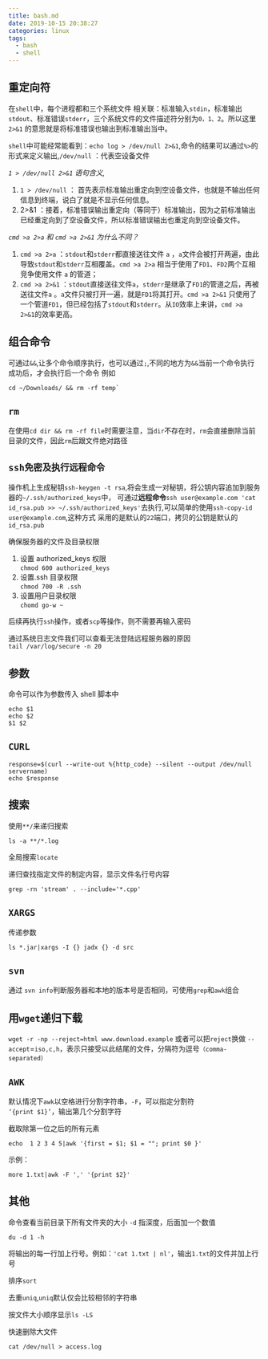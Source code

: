 ```yaml
---
title: bash.md
date: 2019-10-15 20:38:27
categories: linux
tags:
  - bash
  - shell
---
```


## 重定向符

在`shell`中，每个进程都和三个系统文件 相关联：标准输入`stdin`，标准输出`stdout`、标准错误`stderr`，三个系统文件的文件描述符分别为`0，1、2`。所以这里`2>&1` 的意思就是将标准错误也输出到标准输出当中。

`shell`中可能经常能看到：`echo log > /dev/null 2>&1`,命令的结果可以通过`%>`的形式来定义输出,`/dev/null` ：代表空设备文件

_`1 > /dev/null 2>&1` 语句含义,_

1. `1 > /dev/null` ： 首先表示标准输出重定向到空设备文件，也就是不输出任何信息到终端，说白了就是不显示任何信息。
2. 2>&1 ：接着，标准错误输出重定向（等同于）标准输出，因为之前标准输出已经重定向到了空设备文件，所以标准错误输出也重定向到空设备文件。

_`cmd >a 2>a` 和 `cmd >a 2>&1` 为什么不同？_

1. `cmd >a 2>a` ：`stdout`和`stderr`都直接送往文件 `a` ，`a`文件会被打开两遍，由此导致`stdout`和`stderr`互相覆盖。`cmd >a 2>a` 相当于使用了`FD1`、`FD2`两个互相竞争使用文件 `a` 的管道；
2. `cmd >a 2>&1` ：`stdout`直接送往文件`a`，`stderr`是继承了`FD1`的管道之后，再被送往文件`a` 。`a`文件只被打开一遍，就是`FD1`将其打开。`cmd >a 2>&1` 只使用了一个管道`FD1`，但已经包括了`stdout`和`stderr`。从`IO`效率上来讲，`cmd >a 2>&1`的效率更高。

## 组合命令

可通过`&&`,让多个命令顺序执行，也可以通过`;`,不同的地方为`&&`当前一个命令执行成功后，才会执行后一个命令
例如

```shell
cd ~/Downloads/ && rm -rf temp`
```

## `rm`

在使用`cd dir && rm -rf file`时需要注意，当`dir`不存在时，`rm`会直接删除当前目录的文件，因此`rm`后跟文件绝对路径

## `ssh免密及执行远程命令`

操作机上生成秘钥`ssh-keygen -t rsa`,将会生成一对秘钥，将公钥内容追加到服务器的`~/.ssh/authorized_keys`中，
可通过**远程命令**`ssh user@example.com 'cat id_rsa.pub >> ~/.ssh/authorized_keys'`去执行,可以简单的使用`ssh-copy-id user@example.com`,这种方式
采用的是默认的`22`端口，拷贝的公钥是默认的`id_rsa.pub`

确保服务器的文件及目录权限

1. 设置 authorized_keys 权限  
   `chmod 600 authorized_keys`
2. 设置.ssh 目录权限  
   `chmod 700 -R .ssh`
3. 设置用户目录权限  
   `chomd go-w ~`

后续再执行`ssh`操作，或者`scp`等操作，则不需要再输入密码

通过系统日志文件我们可以查看无法登陆远程服务器的原因  
`tail /var/log/secure -n 20`

## 参数

命令可以作为参数传入 shell 脚本中

```shell
echo $1
echo $2
$1 $2
```

## `CURL`

```shell
response=$(curl --write-out %{http_code} --silent --output /dev/null servername)
echo $response

```

## 搜索

使用`**/`来递归搜索

```shell
ls -a **/*.log
```

全局搜索`locate`

递归查找指定文件的制定内容，显示文件名行号内容

```shell
grep -rn 'stream' . --include='*.cpp'
```

## `XARGS`

传递参数

```shell
ls *.jar|xargs -I {} jadx {} -d src
```

## `svn`

通过 `svn info`判断服务器和本地的版本号是否相同，可使用`grep`和`awk`组合

## 用`wget`递归下载

`wget -r -np --reject=html www.download.example`
或者可以把`reject`换做 `--accept`=`iso,c,h`，表示只接受以此结尾的文件，分隔符为逗号`（comma-separated）`

## `AWK`

默认情况下`awk`以空格进行分割字符串，`-F`，可以指定分割符  
`‘{print $1}’`，输出第几个分割字符

截取除第一位之后的所有元素

```shell
echo  1 2 3 4 5|awk '{first = $1; $1 = ""; print $0 }'
```

示例：

```shell
more 1.txt|awk -F ',' '{print $2}'
```

## 其他

命令查看当前目录下所有文件夹的大小 `-d` 指深度，后面加一个数值

```shell
du -d 1 -h
```

将输出的每一行加上行号。例如：`'cat 1.txt | nl'`，输出`1.txt`的文件并加上行号

排序`sort`

去重`uniq`,`uniq`默认仅会比较相邻的字符串

按文件大小顺序显示`ls -LS`

快速删除大文件

```shell
cat /dev/null > access.log
```

